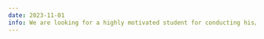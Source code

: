 ```yaml
---
date: 2023-11-01
info: We are looking for a highly motivated student for conducting his/her master thesis at LabHC on the discovery of physics laws through the bilevel optimization of neural operators (<a href="/download/internship/2024-Internship-LabHC-Bilevel_PhysicsML">offer</a>)
---
```

